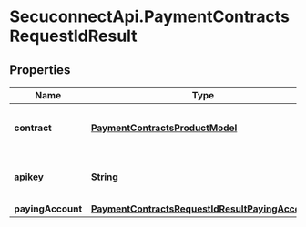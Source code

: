 # SecuconnectApi.PaymentContractsRequestIdResult

## Properties
Name | Type | Description | Notes
------------ | ------------- | ------------- | -------------
**contract** | [**PaymentContractsProductModel**](PaymentContractsProductModel.md) | The payment contract object | [optional] 
**apikey** | **String** | Returns the apikey of the created merchant | [optional] 
**payingAccount** | [**PaymentContractsRequestIdResultPayingAccount**](PaymentContractsRequestIdResultPayingAccount.md) |  | [optional] 



